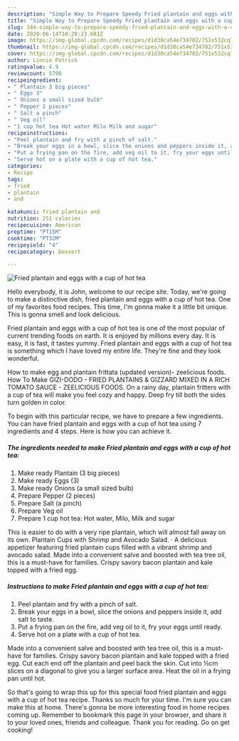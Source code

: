 ```yaml
---
description: "Simple Way to Prepare Speedy Fried plantain and eggs with a cup of hot tea"
title: "Simple Way to Prepare Speedy Fried plantain and eggs with a cup of hot tea"
slug: 344-simple-way-to-prepare-speedy-fried-plantain-and-eggs-with-a-cup-of-hot-tea
date: 2020-06-14T10:28:23.681Z
image: https://img-global.cpcdn.com/recipes/d1d30ca54e734702/751x532cq70/fried-plantain-and-eggs-with-a-cup-of-hot-tea-recipe-main-photo.jpg
thumbnail: https://img-global.cpcdn.com/recipes/d1d30ca54e734702/751x532cq70/fried-plantain-and-eggs-with-a-cup-of-hot-tea-recipe-main-photo.jpg
cover: https://img-global.cpcdn.com/recipes/d1d30ca54e734702/751x532cq70/fried-plantain-and-eggs-with-a-cup-of-hot-tea-recipe-main-photo.jpg
author: Linnie Patrick
ratingvalue: 4.9
reviewcount: 5790
recipeingredient:
- " Plantain 3 big pieces"
- " Eggs 3"
- " Onions a small sized bulb"
- " Pepper 2 pieces"
- " Salt a pinch"
- " Veg oil"
- "1 cup hot tea Hot water Milo Milk and sugar"
recipeinstructions:
- "Peel plantain and fry with a pinch of salt."
- "Break your eggs in a bowl, slice the onions and peppers inside it, add salt to taste."
- "Put a frying pan on the fire, add veg oil to it, fry your eggs until ready."
- "Serve hot on a plate with a cup of hot tea."
categories:
- Recipe
tags:
- fried
- plantain
- and

katakunci: fried plantain and 
nutrition: 251 calories
recipecuisine: American
preptime: "PT15M"
cooktime: "PT32M"
recipeyield: "4"
recipecategory: Dessert

---
```



![Fried plantain and eggs with a cup of hot tea](https://img-global.cpcdn.com/recipes/d1d30ca54e734702/751x532cq70/fried-plantain-and-eggs-with-a-cup-of-hot-tea-recipe-main-photo.jpg)

Hello everybody, it is John, welcome to our recipe site. Today, we're going to make a distinctive dish, fried plantain and eggs with a cup of hot tea. One of my favorites food recipes. This time, I'm gonna make it a little bit unique. This is gonna smell and look delicious.

Fried plantain and eggs with a cup of hot tea is one of the most popular of current trending foods on earth. It is enjoyed by millions every day. It is easy, it is fast, it tastes yummy. Fried plantain and eggs with a cup of hot tea is something which I have loved my entire life. They're fine and they look wonderful.

How to make egg and plantain frittata (updated version)- zeelicious foods. How To Make GIZI-DODO - FRIED PLANTAINS &amp; GIZZARD MIXED IN A RICH TOMATO SAUCE - ZEELICIOUS FOODS. On a rainy day, plantain fritters with a cup of tea will make you feel cozy and happy. Deep fry till both the sides turn golden in color.


To begin with this particular recipe, we have to prepare a few ingredients. You can have fried plantain and eggs with a cup of hot tea using 7 ingredients and 4 steps. Here is how you can achieve it.

<!--inarticleads1-->

##### The ingredients needed to make Fried plantain and eggs with a cup of hot tea:

1. Make ready  Plantain (3 big pieces)
1. Make ready  Eggs (3)
1. Make ready  Onions (a small sized bulb)
1. Prepare  Pepper (2 pieces)
1. Prepare  Salt (a pinch)
1. Prepare  Veg oil
1. Prepare 1 cup hot tea: Hot water, Milo, Milk and sugar


This is easier to do with a very ripe plantain, which will almost fall away on its own. Plantain Cups with Shrimp and Avocado Salad. · A delicious appetizer featuring fried plantain cups filled with a vibrant shrimp and avocado salad. Made into a convenient salve and boosted with tea tree oil, this is a must-have for families. Crispy savory bacon plantain and kale topped with a fried egg. 

<!--inarticleads2-->

##### Instructions to make Fried plantain and eggs with a cup of hot tea:

1. Peel plantain and fry with a pinch of salt.
1. Break your eggs in a bowl, slice the onions and peppers inside it, add salt to taste.
1. Put a frying pan on the fire, add veg oil to it, fry your eggs until ready.
1. Serve hot on a plate with a cup of hot tea.


Made into a convenient salve and boosted with tea tree oil, this is a must-have for families. Crispy savory bacon plantain and kale topped with a fried egg. Cut each end off the plantain and peel back the skin. Cut into ½cm slices on a diagonal to give you a larger surface area. Heat the oil in a frying pan until hot. 

So that's going to wrap this up for this special food fried plantain and eggs with a cup of hot tea recipe. Thanks so much for your time. I'm sure you can make this at home. There's gonna be more interesting food in home recipes coming up. Remember to bookmark this page in your browser, and share it to your loved ones, friends and colleague. Thank you for reading. Go on get cooking!
